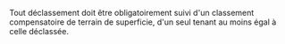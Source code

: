 Tout déclassement doit être obligatoirement suivi d'un
classement compensatoire de terrain de superficie, d'un seul tenant au
moins égal à celle déclassée.